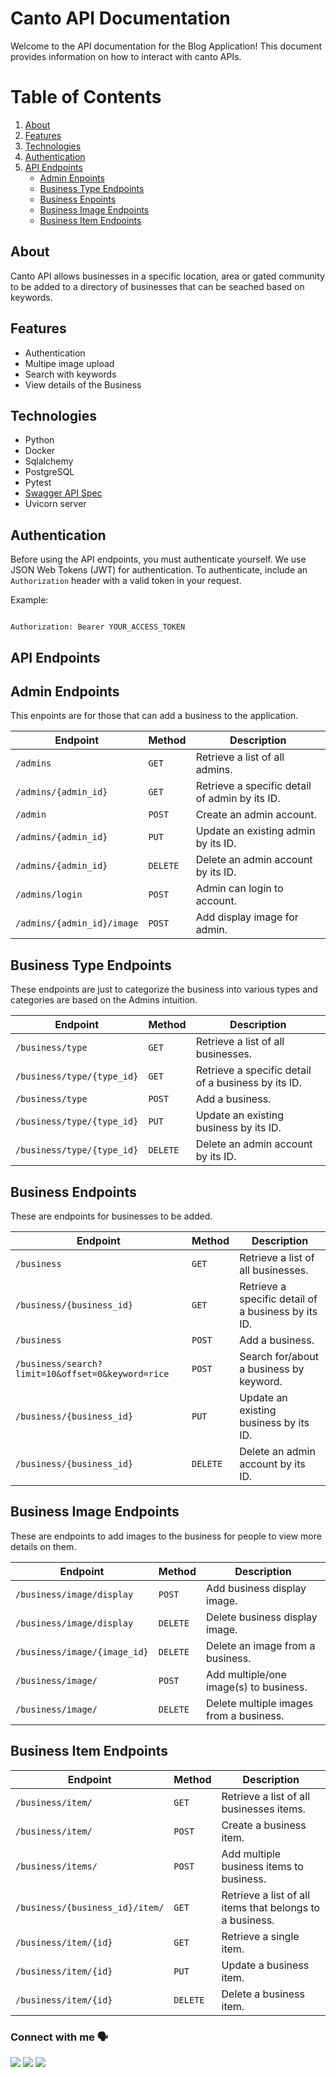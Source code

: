 # Canto API Documentation

Welcome to the API documentation for the Blog Application! This document provides information on how to interact with canto APIs.

# Table of Contents

1. [About](#about)
2. [Features](#features)
3. [Technologies](#technologies)
4. [Authentication](#authentication)
5. [API Endpoints](#api-endpoints)
   - [Admin Enpoints](#admin-endpoints)
   - [Business Type Endpoints](#business-type-endpoints)
   - [Business Enpoints](#business-endpoints)
   - [Business Image Endpoints](#business-image-endpoints)
   - [Business Item Endpoints](#business-item-endpoints)

## About

Canto API allows businesses in a specific location, area or gated community to be added to a directory of businesses that can be seached based on keywords.

## Features

- Authentication
- Multipe image upload
- Search with keywords
- View details of the Business

## Technologies

- Python
- Docker
- Sqlalchemy
- PostgreSQL
- Pytest
- [Swagger API Spec](https://canto-api.onrender.com/docs#/)
- Uvicorn server

## Authentication

Before using the API endpoints, you must authenticate yourself. We use JSON Web Tokens (JWT) for authentication. To authenticate, include an `Authorization` header with a valid token in your request.

Example:

```

Authorization: Bearer YOUR_ACCESS_TOKEN

```

## API Endpoints

## Admin Endpoints

This enpoints are for those that can add a business to the application.

| Endpoint                   | Method   | Description                                    |
| -------------------------- | -------- | ---------------------------------------------- |
| `/admins`                  | `GET`    | Retrieve a list of all admins.                 |
| `/admins/{admin_id}`       | `GET`    | Retrieve a specific detail of admin by its ID. |
| `/admin`                   | `POST`   | Create an admin account.                       |
| `/admins/{admin_id}`       | `PUT`    | Update an existing admin by its ID.            |
| `/admins/{admin_id}`       | `DELETE` | Delete an admin account by its ID.             |
| `/admins/login`            | `POST`   | Admin can login to account.                    |
| `/admins/{admin_id}/image` | `POST`   | Add display image for admin.                   |

## Business Type Endpoints

These endpoints are just to categorize the business into various types and categories are based on the Admins intuition.

| Endpoint                   | Method   | Description                                         |
| -------------------------- | -------- | --------------------------------------------------- |
| `/business/type`           | `GET`    | Retrieve a list of all businesses.                  |
| `/business/type/{type_id}` | `GET`    | Retrieve a specific detail of a business by its ID. |
| `/business/type`           | `POST`   | Add a business.                                     |
| `/business/type/{type_id}` | `PUT`    | Update an existing business by its ID.              |
| `/business/type/{type_id}` | `DELETE` | Delete an admin account by its ID.                  |

## Business Endpoints

These are endpoints for businesses to be added.

| Endpoint                                          | Method   | Description                                         |
| ------------------------------------------------- | -------- | --------------------------------------------------- |
| `/business`                                       | `GET`    | Retrieve a list of all businesses.                  |
| `/business/{business_id}`                         | `GET`    | Retrieve a specific detail of a business by its ID. |
| `/business`                                       | `POST`   | Add a business.                                     |
| `/business/search?limit=10&offset=0&keyword=rice` | `POST`   | Search for/about a business by keyword.             |
| `/business/{business_id}`                         | `PUT`    | Update an existing business by its ID.              |
| `/business/{business_id}`                         | `DELETE` | Delete an admin account by its ID.                  |

## Business Image Endpoints

These are endpoints to add images to the business for people to view more details on them.

| Endpoint                     | Method   | Description                             |
| ---------------------------- | -------- | --------------------------------------- |
| `/business/image/display`    | `POST`   | Add business display image.             |
| `/business/image/display`    | `DELETE` | Delete business display image.          |
| `/business/image/{image_id}` | `DELETE` | Delete an image from a business.        |
| `/business/image/`           | `POST`   | Add multiple/one image(s) to business.  |
| `/business/image/`           | `DELETE` | Delete multiple images from a business. |

## Business Item Endpoints

| Endpoint                        | Method   | Description                                              |
| ------------------------------- | -------- | -------------------------------------------------------- |
| `/business/item/`               | `GET`    | Retrieve a list of all businesses items.                 |
| `/business/item/`               | `POST`   | Create a business item.                                  |
| `/business/items/`              | `POST`   | Add multiple business items to business.                 |
| `/business/{business_id}/item/` | `GET`    | Retrieve a list of all items that belongs to a business. |
| `/business/item/{id}`           | `GET`    | Retrieve a single item.                                  |
| `/business/item/{id}`           | `PUT`    | Update a business item.                                  |
| `/business/item/{id}`           | `DELETE` | Delete a business item.                                  |

### Connect with me 🗣️

<a href="https://twitter.com/oyekolatoheeb"><img src="https://img.shields.io/badge/Twitter-1DA1F2?style=for-the-badge&logo=twitter&logoColor=white"/></a>
<a href="https://www.linkedin.com/in/toheeb-oyekola-937b59201/"><img src="https://img.shields.io/badge/LinkedIn-0077B5?style=for-the-badge&logo=linkedin&logoColor=white"/></a>
<a href="https://toheeb19.hashnode.dev/"><img src="https://img.shields.io/badge/Hashnode-2962FF?style=for-the-badge&logo=hashnode&logoColor=white"/></a>
